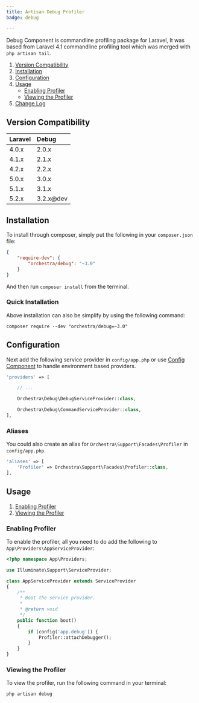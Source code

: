 ```yaml
---
title: Artisan Debug Profiler
badge: debug

---
```


Debug Component is commandline profiling package for Laravel, It was based from Laravel 4.1 commandline profiling tool which was merged with `php artisan tail`.

1. [Version Compatibility](#compatibility)
2. [Installation](#installation)
3. [Configuration](#configuration)
4. [Usage](#usage)
   - [Enabling Profiler](#enabling-profiler)
   - [Viewing the Profiler](#viewing-the-profiler)
5. [Change Log]({doc-url}/components/debug/changes#v3-2)

<a name="compatibility"></a>
## Version Compatibility

Laravel    | Debug
:----------|:----------
 4.0.x     | 2.0.x
 4.1.x     | 2.1.x
 4.2.x     | 2.2.x
 5.0.x     | 3.0.x
 5.1.x     | 3.1.x
 5.2.x     | 3.2.x@dev

<a name="installation"></a>
## Installation

To install through composer, simply put the following in your `composer.json` file:

```json
{
    "require-dev": {
        "orchestra/debug": "~3.0"
    }
}
```

And then run `composer install` from the terminal.

<a name="quick-installation"></a>
### Quick Installation

Above installation can also be simplify by using the following command:

    composer require --dev "orchestra/debug=~3.0"

<a name="configuration"></a>
## Configuration

Next add the following service provider in `config/app.php` or use [Config Component]({doc-url}/components/config) to handle environment based providers.

```php
'providers' => [

    // ...

    Orchestra\Debug\DebugServiceProvider::class,

    Orchestra\Debug\CommandServiceProvider::class,
],
```

### Aliases

You could also create an alias for `Orchestra\Support\Facades\Profiler` in `config/app.php`.

```php
'aliases' => [
    'Profiler' => Orchestra\Support\Facades\Profiler::class,
],
```

<a name="usage"></a>
## Usage

1. [Enabling Profiler](#enabling-profiler)
2. [Viewing the Profiler](#viewing-the-profiler)

<a name="enabling-profiler"></a>
### Enabling Profiler

To enable the profiler, all you need to do add the following to `App\Providers\AppServiceProvider`:

```php
<?php namespace App\Providers;

use Illuminate\Support\ServiceProvider;

class AppServiceProvider extends ServiceProvider
{
    /**
     * Boot the service provider.
     *
     * @return void
     */
    public function boot()
    {
        if (config('app.debug')) {
            Profiler::attachDebugger();
        }
    }
}
```

<a name="viewing-the-profiler"></a>
### Viewing the Profiler

To view the profiler, run the following command in your terminal:

    php artisan debug

